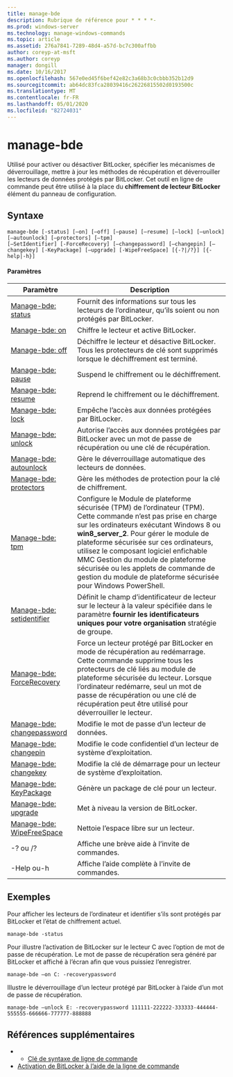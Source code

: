 ```yaml
---
title: manage-bde
description: Rubrique de référence pour * * * *-
ms.prod: windows-server
ms.technology: manage-windows-commands
ms.topic: article
ms.assetid: 276a7841-7289-48d4-a57d-bc7c300affbb
author: coreyp-at-msft
ms.author: coreyp
manager: dongill
ms.date: 10/16/2017
ms.openlocfilehash: 567e0ed45f6bef42e82c3a68b3c0cbbb352b12d9
ms.sourcegitcommit: ab64dc83fca28039416c26226815502d0193500c
ms.translationtype: MT
ms.contentlocale: fr-FR
ms.lasthandoff: 05/01/2020
ms.locfileid: "82724031"
---
```

# <a name="manage-bde"></a>manage-bde



Utilisé pour activer ou désactiver BitLocker, spécifier les mécanismes de déverrouillage, mettre à jour les méthodes de récupération et déverrouiller les lecteurs de données protégés par BitLocker. Cet outil en ligne de commande peut être utilisé à la place du **chiffrement de lecteur BitLocker** élément du panneau de configuration.

## <a name="syntax"></a>Syntaxe

```
manage-bde [-status] [–on] [–off] [–pause] [–resume] [–lock] [–unlock] [–autounlock] [–protectors] [–tpm] 
[–SetIdentifier] [-ForceRecovery] [–changepassword] [–changepin] [–changekey] [-KeyPackage] [–upgrade] [-WipeFreeSpace] [{-?|/?}] [{-help|-h}]
```

#### <a name="parameters"></a>Paramètres

|Paramètre|Description|
|---------|-----------|
|[Manage-bde: status](manage-bde-status.md)|Fournit des informations sur tous les lecteurs de l’ordinateur, qu’ils soient ou non protégés par BitLocker.|
|[Manage-bde: on](manage-bde-on.md)|Chiffre le lecteur et active BitLocker.|
|[Manage-bde: off](manage-bde-off.md)|Déchiffre le lecteur et désactive BitLocker. Tous les protecteurs de clé sont supprimés lorsque le déchiffrement est terminé.|
|[Manage-bde: pause](manage-bde-pause.md)|Suspend le chiffrement ou le déchiffrement.|
|[Manage-bde: resume](manage-bde-resume.md)|Reprend le chiffrement ou le déchiffrement.|
|[Manage-bde: lock](manage-bde-lock.md)|Empêche l’accès aux données protégées par BitLocker.|
|[Manage-bde: unlock](manage-bde-unlock.md)|Autorise l’accès aux données protégées par BitLocker avec un mot de passe de récupération ou une clé de récupération.|
|[Manage-bde: autounlock](manage-bde-autounlock.md)|Gère le déverrouillage automatique des lecteurs de données.|
|[Manage-bde: protectors](manage-bde-protectors.md)|Gère les méthodes de protection pour la clé de chiffrement.|
|[Manage-bde: tpm](manage-bde-tpm.md)|Configure le Module de plateforme sécurisée (TPM) de l’ordinateur (TPM). Cette commande n’est pas prise en charge sur les ordinateurs exécutant Windows 8 ou **win8_server_2**. Pour gérer le module de plateforme sécurisée sur ces ordinateurs, utilisez le composant logiciel enfichable MMC Gestion du module de plateforme sécurisée ou les applets de commande de gestion du module de plateforme sécurisée pour Windows PowerShell.|
|[Manage-bde: setidentifier](manage-bde-setidentifier.md)|Définit le champ d’identificateur de lecteur sur le lecteur à la valeur spécifiée dans le paramètre **fournir les identificateurs uniques pour votre organisation** stratégie de groupe.|
|[Manage-bde: ForceRecovery](manage-bde-forcerecovery.md)|Force un lecteur protégé par BitLocker en mode de récupération au redémarrage. Cette commande supprime tous les protecteurs de clé liés au module de plateforme sécurisée du lecteur. Lorsque l’ordinateur redémarre, seul un mot de passe de récupération ou une clé de récupération peut être utilisé pour déverrouiller le lecteur.|
|[Manage-bde: changepassword](manage-bde-changepassword.md)|Modifie le mot de passe d’un lecteur de données.|
|[Manage-bde: changepin](manage-bde-changepin.md)|Modifie le code confidentiel d’un lecteur de système d’exploitation.|
|[Manage-bde: changekey](manage-bde-changekey.md)|Modifie la clé de démarrage pour un lecteur de système d’exploitation.|
|[Manage-bde: KeyPackage](manage-bde-keypackage.md)|Génère un package de clé pour un lecteur.|
|[Manage-bde: upgrade](manage-bde-upgrade.md)|Met à niveau la version de BitLocker.|
|[Manage-bde: WipeFreeSpace](manage-bde-wipefreespace.md)|Nettoie l’espace libre sur un lecteur.|
|-? ou /?|Affiche une brève aide à l’invite de commandes.|
|-Help ou-h|Affiche l’aide complète à l’invite de commandes.|

## <a name="examples"></a>Exemples

Pour afficher les lecteurs de l’ordinateur et identifier s’ils sont protégés par BitLocker et l’état de chiffrement actuel.
```
manage-bde -status
```
Pour illustre l’activation de BitLocker sur le lecteur C avec l’option de mot de passe de récupération. Le mot de passe de récupération sera généré par BitLocker et affiché à l’écran afin que vous puissiez l’enregistrer.
```
manage-bde –on C: -recoverypassword
```
Illustre le déverrouillage d’un lecteur protégé par BitLocker à l’aide d’un mot de passe de récupération.
```
manage-bde –unlock E: -recoverypassword 111111-222222-333333-444444-555555-666666-777777-888888
```

## <a name="additional-references"></a>Références supplémentaires

-   - [Clé de syntaxe de ligne de commande](command-line-syntax-key.md)
-   [Activation de BitLocker à l’aide de la ligne de commande](https://technet.microsoft.com/library/dd894351(v=ws.10).aspx)
